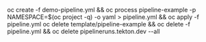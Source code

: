 oc create -f demo-pipeline.yml && oc process pipeline-example -p NAMESPACE=$(oc project -q) -o yaml > pipeline.yml && oc apply -f pipeline.yml
oc delete template/pipeline-example && oc delete -f pipeline.yml && oc delete pipelineruns.tekton.dev --all
